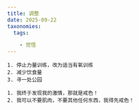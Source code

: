 ```yaml
---
title: 调整
date: 2025-09-22
taxonomies:
  tags:

    - 觉悟
---
```


```
1. 停止力量训练，改为适当有氧训练
2. 减少饮食量
3. 寻一处公园
```

```
1. 我终于发现我的激情，那就是戒色！
2. 我可以不要肌肉，不要其他任何东西，我得先戒色！
```

